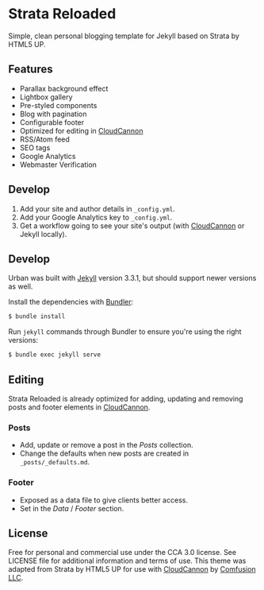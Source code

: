 # Strata Reloaded

Simple, clean personal blogging template for Jekyll based on Strata by HTML5 UP.


## Features

* Parallax background effect
* Lightbox gallery
* Pre-styled components
* Blog with pagination
* Configurable footer
* Optimized for editing in [CloudCannon](http://cloudcannon.com/)
* RSS/Atom feed
* SEO tags
* Google Analytics
* Webmaster Verification

## Develop

1. Add your site and author details in `_config.yml`.
2. Add your Google Analytics key to `_config.yml`.
3. Get a workflow going to see your site's output (with [CloudCannon](https://app.cloudcannon.com/) or Jekyll locally).

## Develop

Urban was built with [Jekyll](http://jekyllrb.com/) version 3.3.1, but should support newer versions as well.

Install the dependencies with [Bundler](http://bundler.io/):

~~~bash
$ bundle install
~~~

Run `jekyll` commands through Bundler to ensure you're using the right versions:

~~~bash
$ bundle exec jekyll serve
~~~

## Editing

Strata Reloaded is already optimized for adding, updating and removing posts and footer elements in [CloudCannon](https://app.cloudcannon.com/).

### Posts

* Add, update or remove a post in the *Posts* collection.
* Change the defaults when new posts are created in `_posts/_defaults.md`.

### Footer

* Exposed as a data file to give clients better access.
* Set in the *Data* / *Footer* section.

## License

Free for personal and commercial use under the CCA 3.0 license. See LICENSE file for additional information and terms of use. This theme was adapted from Strata by HTML5 UP for use with [CloudCannon](http://cloudcannon.com) by [Comfusion LLC](http://comfusionllc.com).
